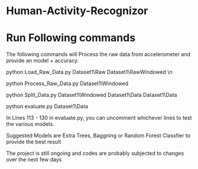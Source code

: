 # Human-Activity-Recognizor
# Run Following commands 

The following commands will Process the raw data from accelerometer and provide an model + accuracy.

python Load_Raw_Data.py Dataset1\Raw Dataset1\RawWindowed \n

python Process_Raw_Data.py Dataset1\Windowed

python Split_Data.py Dataset1\Windowed Dataset1\Data Dataset1\Data

python evaluate.py Dataset1\Data

In Lines 113 - 130 in evaluate.py, you can uncomment whichever lines to test the various models.

Suggested Models are Extra Trees, Baggning or Random Forest Classfier to provide the best result

The project is still ongoing and codes are probably subjected to changes over the next few days
